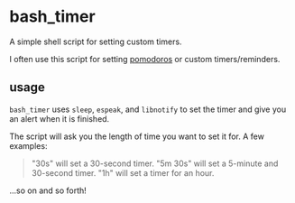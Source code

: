 # bash_timer
A simple shell script for setting custom timers.

I often use this script for setting [pomodoros](https://en.wikipedia.org/wiki/Pomodoro_Technique) or custom timers/reminders.

## usage

`bash_timer` uses `sleep`, `espeak`, and `libnotify` to set the timer and give you an alert when it is finished.

The script will ask you the length of time you want to set it for. A few examples: 

> "30s" will set a 30-second timer.
> "5m 30s" will set a 5-minute and 30-second timer.
> "1h" will set a timer for an hour.

...so on and so forth!
